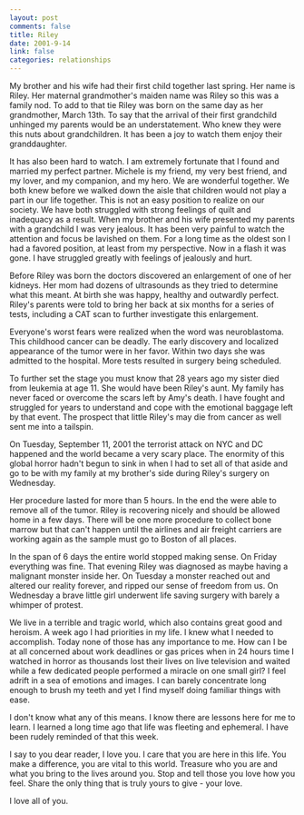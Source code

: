 ```yaml
--- 
layout: post
comments: false
title: Riley
date: 2001-9-14
link: false
categories: relationships
---
```

My brother and his wife had their first child together last spring. Her name is Riley. Her          maternal grandmother's maiden name was Riley so this was a family nod. To add to that tie Riley          was born on the same day as her grandmother, March 13th. To say that the arrival of their first          grandchild unhinged my parents would be an understatement. Who knew they were this nuts about          grandchildren. It has been a joy to watch them enjoy their granddaughter.

It has also been hard to watch. I am extremely fortunate that I found and married my perfect          partner. Michele is my friend, my very best friend, and my lover, and my companion, and my hero. We          are wonderful together. We both knew before we walked down the aisle that children would not play a          part in our life together. This is not an easy position to realize on our society. We have both          struggled with strong feelings of quilt and inadequacy as a result. When my brother and his wife          presented my parents with a grandchild I was very jealous. It has been very painful to watch the attention          and focus be lavished on them. For a long time as the oldest son I had a favored position, at least          from my perspective. Now in a flash it was gone. I have struggled greatly with feelings of jealously and hurt.

Before Riley was born the doctors discovered an enlargement of one of her kidneys. Her mom had          dozens of ultrasounds as they tried to determine what this meant. At birth she was happy, healthy and          outwardly perfect. Riley's parents were told to bring her back at six months for a series of tests,          including a CAT scan to further investigate this enlargement.

Everyone's worst fears were realized when the word was neuroblastoma. This childhood cancer can          be deadly. The early discovery and localized appearance of the tumor were in her favor. Within two          days she was admitted to the hospital. More tests resulted in surgery being scheduled.

To further set the stage you must know that 28 years ago my sister died from leukemia          at age 11. She would have been Riley's aunt. My family has never faced or overcome the scars left by          Amy's death. I have fought and struggled for years to understand and cope with the emotional baggage          left by that event. The prospect that little Riley's may die from cancer as well sent me into a tailspin.

On Tuesday, September 11, 2001 the terrorist attack on NYC and DC happened and the world became          a very scary place. The enormity of this global horror hadn't begun to sink in when I had to set          all of that aside and go to be with my family at my brother's side during Riley's surgery on Wednesday.

Her procedure lasted for more than 5 hours. In the end the were able to remove all of the tumor. Riley          is recovering nicely and should be allowed home in a few days. There will be one more          procedure to collect bone marrow but that can't happen until the airlines and air freight carriers          are working again as the sample must go to Boston of all places.

In the span of 6 days the entire world stopped making sense. On Friday everything was          fine. That evening Riley was diagnosed as maybe having a malignant monster inside her. On Tuesday a          monster reached out and altered our reality forever, and ripped our sense of freedom from us.          On Wednesday a brave little girl underwent life saving surgery with barely a whimper of protest.

We live in a terrible and tragic world, which also contains great good and heroism. A week ago          I had priorities in my life. I knew what I needed to accomplish. Today none of those has any importance          to me. How can I be at all concerned about work deadlines or gas prices when in 24 hours time I watched          in horror as thousands lost their lives on live television and waited while a few dedicated people performed a          miracle on one small girl? I feel adrift in a sea of emotions and images. I can barely concentrate          long enough to brush my teeth and yet I find myself doing familiar things with ease.

I don't know what any of this means. I know there are lessons here for me to learn. I learned a          long time ago that life was fleeting and ephemeral. I have been rudely reminded of that this week.

I say to you dear reader, I love you. I care that you are here in this life. You make a          difference, you are vital to this world. Treasure who you are and what you bring to the lives around          you. Stop and tell those you love how you feel. Share the only thing that is truly yours to give - your love.

I love all of you.
